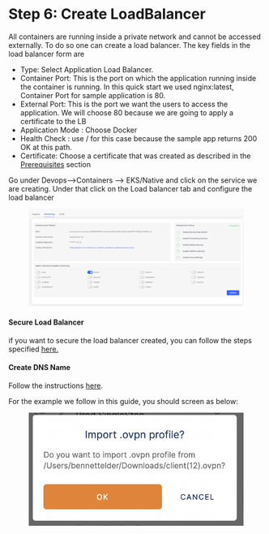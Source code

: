 # Step 6: Create LoadBalancer

All containers are running inside a private network and cannot be accessed externally. To do so one can create a load balancer. The key fields in the load balancer form are

* Type: Select Application Load Balancer.
* Container Port: This is the port on which the application running inside the container is running. In this quick start we used nginx:latest, Container Port for sample application is 80.
* External Port: This is the port we want the users to access the application. We will choose 80 because we are going to apply a certificate to the LB
* Application Mode : Choose Docker
* Health Check : use / for this case because the sample app returns 200 OK at this path.
* Certificate: Choose a certificate that was created as described in the [Prerequisites](../../prerequisites/) section&#x20;

Go under Devops-->Containers --> EKS/Native and click on the service we are creating. Under that click on the Load balancer tab and configure the load balancer



<div align="left">

<figure><img src="../../../.gitbook/assets/image (6) (1).png" alt=""><figcaption></figcaption></figure>

</div>

#### Secure Load Balancer

&#x20;if you want to secure the load balancer created, you can follow the steps specified [here.](../quick-start-eks-services/step-7-secure-the-load-balancer.md)

#### Create DNS Name

Follow the instructions [here](../quick-start-eks-services/step-8-create-dns-name.md).&#x20;

For the example we follow in this guide, you should screen as below:

<div align="left">

<figure><img src="../../../.gitbook/assets/image (47).png" alt=""><figcaption></figcaption></figure>

</div>
